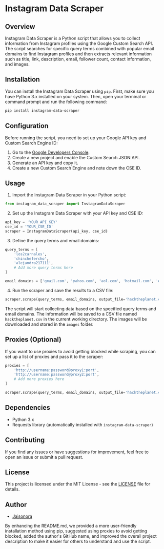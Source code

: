 # Instagram Data Scraper

## Overview

Instagram Data Scraper is a Python script that allows you to collect information from Instagram profiles using the Google Custom Search API. The script searches for specific query terms combined with popular email domains to find Instagram profiles and then extracts relevant information such as title, link, description, email, follower count, contact information, and images.

## Installation

You can install the Instagram Data Scraper using `pip`. First, make sure you have Python 3.x installed on your system. Then, open your terminal or command prompt and run the following command:

```bash
pip install instagram-data-scraper
```

## Configuration

Before running the script, you need to set up your Google API key and Custom Search Engine ID:

1. Go to the [Google Developers Console](https://console.developers.google.com/).
2. Create a new project and enable the Custom Search JSON API.
3. Generate an API key and copy it.
4. Create a new Custom Search Engine and note down the CSE ID.

## Usage

1. Import the Instagram Data Scraper in your Python script:

```python
from instagram_data_scraper import InstagramDataScraper
```

2. Set up the Instagram Data Scraper with your API key and CSE ID:

```python
api_key = 'YOUR_API_KEY'
cse_id = 'YOUR_CSE_ID'
scraper = InstagramDataScraper(api_key, cse_id)
```

3. Define the query terms and email domains:

```python
query_terms = [
    'los2carnales',
    'chinchefercho',
    'alejandra217111',
    # Add more query terms here
]

email_domains = ['gmail.com', 'yahoo.com', 'aol.com', 'hotmail.com', 'outlook.com', 'icloud.com', 'comcast.net']
```

4. Run the scraper and save the results to a CSV file:

```python
scraper.scrape(query_terms, email_domains, output_file='hacktheplanet.csv')
```

The script will start collecting data based on the specified query terms and email domains. The information will be saved to a CSV file named `hacktheplanet.csv` in the current working directory. The images will be downloaded and stored in the `images` folder.

## Proxies (Optional)

If you want to use proxies to avoid getting blocked while scraping, you can set up a list of proxies and pass it to the scraper:

```python
proxies = [
    'http://username:password@proxy1:port',
    'http://username:password@proxy2:port',
    # Add more proxies here
]

scraper.scrape(query_terms, email_domains, output_file='hacktheplanet.csv', proxies=proxies)
```

## Dependencies

- Python 3.x
- Requests library (automatically installed with `instagram-data-scraper`)

## Contributing

If you find any issues or have suggestions for improvement, feel free to open an issue or submit a pull request.

## License

This project is licensed under the MIT License - see the [LICENSE](https://github.com/jaisonora/instagram-data-scraper/blob/main/LICENSE) file for details.

## Author

- [Jaisonora](https://github.com/jaisonora)

By enhancing the README.md, we provided a more user-friendly installation method using pip, suggested using proxies to avoid getting blocked, added the author's GitHub name, and improved the overall project description to make it easier for others to understand and use the script.
